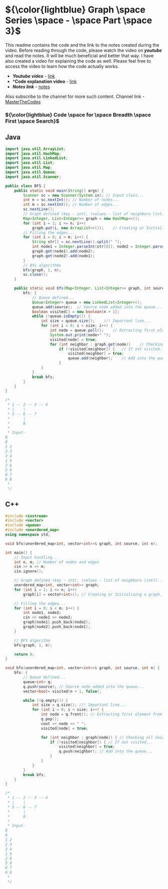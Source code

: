 # ${\color{lightblue} Graph \space Series \space - \space Part \space 3}$

This readme contains the code and the link to the notes created during the video. Before reading through the code, please watch the video on ***youtube*** and read the notes. It will be much beneficial and better that way. I have also created a video for explaining the code as well. Please feel free to access the video to learn how the code actually works.

- ***Youtube video*** - [link](https://youtu.be/w7MJsg1n8XE)
- ***Code explanation video** - [link]()
- ***Notes link*** - [notes](https://1drv.ms/b/c/a04cbeb414585193/EXJsX1z8_5dLk2M9rLjk2GcBTnenC4F3AbauYSSA-AjLRg?e=99ghAH)

Also subscribe to the channel for more such content. Channel link - [MasterTheCodes](https://youtube.com/@masterthecodes?si=fS2NrxPe7BNftfdO)

### ${\color{lightblue} Code \space for \space Breadth \space First \space Search}$

## Java

```java
import java.util.ArrayList;
import java.util.HashMap;
import java.util.LinkedList;
import java.util.List;
import java.util.Map;
import java.util.Queue;
import java.util.Scanner;

public class BFS {
    public static void main(String[] args) {
        Scanner sc = new Scanner(System.in); // Input class...
        int n = sc.nextInt(); // Number of nodes...
        int m = sc.nextInt(); // Number of edges...
        sc.nextLine();
        // Graph defined (key - int), (values - list of neighbors (int))...
        Map<Integer, List<Integer>> graph = new HashMap<>();
        for (int i = 1; i <= n; i++)
            graph.put(i, new ArrayList<>());    // Creating or Initialising a graph...
        // Filling the edges...
        for (int i = 0; i < m; i++) {
            String str[] = sc.nextLine().split(" ");
            int node1 = Integer.parseInt(str[0]), node2 = Integer.parseInt(str[1]);
            graph.get(node1).add(node2);
            graph.get(node2).add(node1);
        }
        // Bfs algorithms
        bfs(graph, 1, n);
        sc.close();
    }

    public static void bfs(Map<Integer, List<Integer>> graph, int source, int n) {
        bfs: {
            // Queue defined...
            Queue<Integer> queue = new LinkedList<Integer>();
            queue.add(source);  // Source node added into the queue...
            boolean visited[] = new boolean[n + 1];
            while (!queue.isEmpty()) {
                int size = queue.size();    //! Important line...
                for (int i = 0; i < size; i++) {
                    int node = queue.poll();    // Extracting first element from the queue...
                    System.out.print(node+" ");
                    visited[node] = true;
                    for (int neighbor : graph.get(node))    // Checking all neighbors...
                        if (!visited[neighbor]) {   // If not visited...
                            visited[neighbor] = true;
                            queue.add(neighbor);    // Add into the queue...
                        }
                }
            }
            break bfs;
        }
    }
}

/*
 * 1 -- 2 -- 3 -- 4
 * |    |
 * 5 -- 6 -- 7
 *      |
 *      8
 *
 * Input-
8
8
1 2
2 3
3 4
1 5
2 6
5 6
6 7
6 8
 *
 */

```

## C++

```cpp
#include <iostream>
#include <vector>
#include <queue>
#include <unordered_map>
using namespace std;

void bfs(unordered_map<int, vector<int>>& graph, int source, int n);

int main() {
    // Input handling...
    int n, m; // Number of nodes and edges
    cin >> n >> m;
    cin.ignore();

    // Graph defined (key - int), (values - list of neighbors (int))...
    unordered_map<int, vector<int>> graph;
    for (int i = 1; i <= n; i++)
        graph[i] = vector<int>(); // Creating or Initialising a graph...

    // Filling the edges...
    for (int i = 0; i < m; i++) {
        int node1, node2;
        cin >> node1 >> node2;
        graph[node1].push_back(node2);
        graph[node2].push_back(node1);
    }

    // BFS algorithm
    bfs(graph, 1, n);

    return 0;
}

void bfs(unordered_map<int, vector<int>>& graph, int source, int n) {
    bfs: {
        // Queue defined...
        queue<int> q;
        q.push(source); // Source node added into the queue...
        vector<bool> visited(n + 1, false);

        while (!q.empty()) {
            int size = q.size(); //! Important line...
            for (int i = 0; i < size; i++) {
                int node = q.front(); // Extracting first element from the queue...
                q.pop();
                cout << node << " ";
                visited[node] = true;

                for (int neighbor : graph[node]) { // Checking all neighbors...
                    if (!visited[neighbor]) { // If not visited...
                        visited[neighbor] = true;
                        q.push(neighbor); // Add into the queue...
                    }
                }
            }
        }
        break bfs;
    }
}

/*
 * 1 -- 2 -- 3 -- 4
 * |    |
 * 5 -- 6 -- 7
 *      |
 *      8
 *
 * Input-
8
8
1 2
2 3
3 4
1 5
2 6
5 6
6 7
6 8
 *
 */

```
